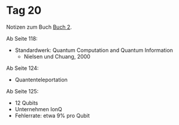 # Tag 20

Notizen zum Buch [Buch 2](../Buch2.md).

Ab Seite 118:
* Standardwerk: Quantum Computation and Quantum Information
  - Nielsen und Chuang, 2000

Ab Seite 124:
* Quantenteleportation

Ab Seite 125:
* 12 Qubits
* Unternehmen IonQ
* Fehlerrate: etwa 9% pro Qubit
